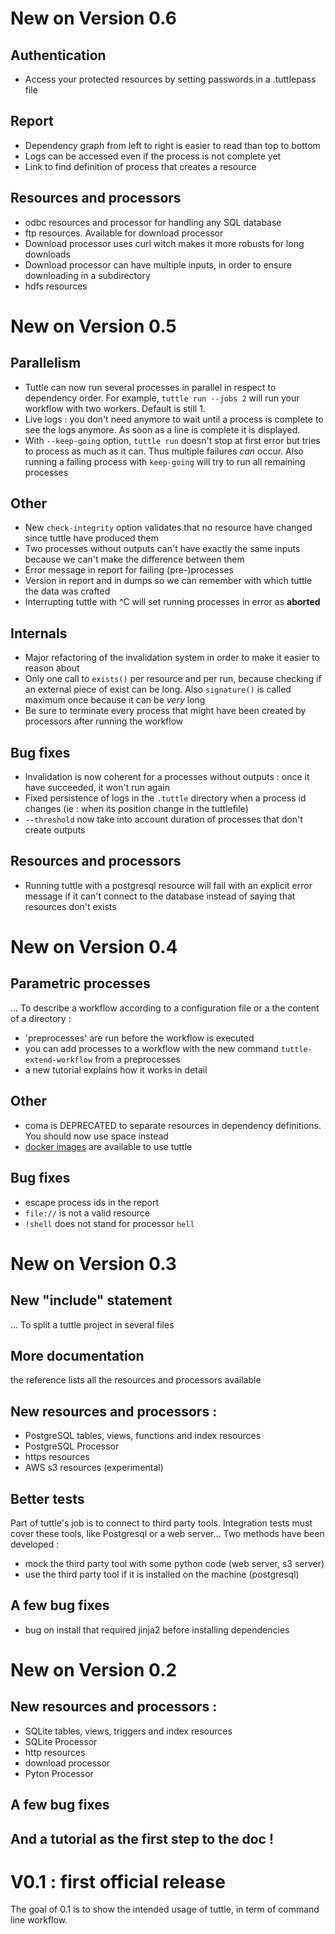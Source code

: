 New on Version 0.6
===

## Authentication
* Access your protected resources by setting passwords in a .tuttlepass file

## Report
* Dependency graph from left to right is easier to read than top to bottom
* Logs can be accessed even if the process is not complete yet
* Link to find definition of process that creates a resource

## Resources and processors
* odbc resources and processor for handling any SQL database
* ftp resources. Available for download processor
* Download processor uses curl witch makes it more robusts for long downloads
* Download processor can have multiple inputs, in order to ensure downloading in a subdirectory
* hdfs resources

New on Version 0.5
===

## Parallelism
* Tuttle can now run several processes in parallel in respect to dependency order. For example, ``tuttle run --jobs 2`` will run your workflow with two workers. Default is still 1.
* Live logs : you don't need anymore to wait until a process is complete to see the logs anymore. As soon as a line is complete it is displayed.
* With ``--keep-going`` option, ``tuttle run`` doesn't stop at first error but tries to process as much as it can. Thus multiple failures *can* occur. Also running a failing process with ``keep-going`` will try to run all remaining processes

## Other
  * New ``check-integrity`` option validates that no resource have changed since tuttle have produced them
  * Two processes without outputs can't have exactly the same inputs because we can't make the difference between them
  * Error message in report for failing (pre-)processes
  * Version in report and in dumps so we can remember with which tuttle the data was crafted
  * Interrupting tuttle with ^C will set running processes in error as **aborted**

## Internals
  * Major refactoring of the invalidation system in order to make it easier to reason about
  * Only one call to ``exists()`` per resource and per run, because checking if an external piece of exist can be long. Also ``signature()`` is called maximum once because it can be *very* long
  * Be sure to terminate every process that might have been created by processors after running the workflow

## Bug fixes
  * Invalidation is now coherent for a processes without outputs : once it have succeeded, it won't run again
  * Fixed persistence of logs in the ``.tuttle`` directory when a process id changes (ie : when its position change in the tuttlefile)
  * ``--threshold`` now take into account duration of processes that don't create outputs

## Resources and processors
  * Running tuttle with a postgresql resource will fail with an explicit error message if it can't connect to the database instead of saying that resources don't exists

New on Version 0.4
===

## Parametric processes
... To describe a workflow according to a configuration file or a the content of a directory :
  * 'preprocesses' are run before the workflow is executed
  * you can add processes to a workflow with the new command ``tuttle-extend-workflow`` from a preprocesses
  * a new tutorial explains how it works in detail

## Other
  * coma is DEPRECATED to separate resources in dependency definitions. You should now use space instead
  * [docker images](https://hub.docker.com/r/tuttle/tuttle/) are available to use tuttle

## Bug fixes
  * escape process ids in the report
  * ``file://`` is not a valid resource
  * ``!shell`` does not stand for processor ``hell``

  
New on Version 0.3
===

## New "include" statement
... To split a tuttle project in several files

## More documentation
the reference lists all the resources and processors available

## New resources and processors :
  * PostgreSQL tables, views, functions and index resources
  * PostgreSQL Processor
  * https resources
  * AWS s3 resources (experimental)

## Better tests
Part of tuttle's job is to connect to third party tools. Integration tests must cover these tools, like Postgresql or a web server... Two methods have been developed :
  * mock the third party tool with some python code (web server, s3 server)
  * use the third party tool if it is installed on the machine (postgresql)

## A few bug fixes
  * bug on install that required jinja2 before installing dependencies

New on Version 0.2
===

## New resources and processors :
  * SQLite tables, views, triggers and index resources
  * SQLite Processor
  * http resources
  * download processor
  * Pyton Processor

## A few bug fixes

## And a tutorial as the first step to the doc !


V0.1 : first official release
===
The goal of 0.1 is to show the intended usage of tuttle, in term of command line workflow.